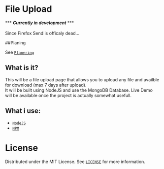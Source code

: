 # File Upload
*** ***Currently in development*** ***<br><br>
Since Firefox Send is officaly dead...

##Planing

See [`Planering`](https://github.com/linusromland/FileUpload/blob/master/planingFiles/PLANERING.md)

## What is it?
This will be a file upload page that allows you to upload any file and availble for download (max 7 days after upload).
<br>It will be built using NodeJS and use the MongoDB Database. 
Live Demo will be available once the project is actually somewhat usefull.

## What i use:
- <a href="https://nodejs.org/en/">`NodeJS`</a>
- <a href="https://www.npmjs.com/">`NPM`</a>

# License

Distributed under the MIT License. See <a href="https://github.com/linusromland/FileUpload/blob/master/LICENSE" >`LICENSE`</a> for more information.

